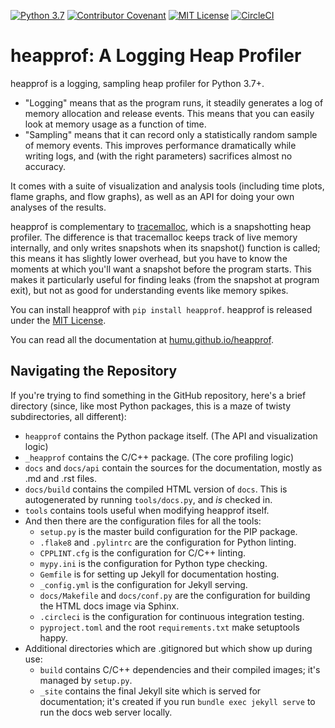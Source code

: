 [![Python 3.7](https://img.shields.io/badge/python-3.7-blue.svg)](https://www.python.org/downloads/release/python-374/)
[![Contributor Covenant](https://img.shields.io/badge/Contributor%20Covenant-v1.4%20adopted-ff69b4.svg)](https://humu.github.io/heapprof/code-of-conduct.html)
[![MIT License](https://img.shields.io/badge/License-MIT-yellow.svg)](https://humu.github.io/heapprof/license.html)
[![CircleCI](https://circleci.com/gh/humu/heapprof/tree/master.svg?style=svg&circle-token=1557bfcabda0155d6505a45e3f00d4a71a005565)](https://circleci.com/gh/humu/heapprof/tree/master)

# heapprof: A Logging Heap Profiler

heapprof is a logging, sampling heap profiler for Python 3.7+.

* "Logging" means that as the program runs, it steadily generates a log of memory allocation and
    release events. This means that you can easily look at memory usage as a function of time.
* "Sampling" means that it can record only a statistically random sample of memory events. This
    improves performance dramatically while writing logs, and (with the right parameters) sacrifices
    almost no accuracy.

It comes with a suite of visualization and analysis tools (including time plots, flame graphs, and
flow graphs), as well as an API for doing your own analyses of the results.

heapprof is complementary to [tracemalloc](https://docs.python.org/3/library/tracemalloc.html),
which is a snapshotting heap profiler. The difference is that tracemalloc keeps track of live memory
internally, and only writes snapshots when its snapshot() function is called; this means it has
slightly lower overhead, but you have to know the moments at which you'll want a snapshot before the
program starts. This makes it particularly useful for finding leaks (from the snapshot at program
exit), but not as good for understanding events like memory spikes.

You can install heapprof with `pip install heapprof`. heapprof is released under the
[MIT License](https://humu.github.io/heapprof/license.html).

You can read all the documentation at [humu.github.io/heapprof](https://humu.github.io/heapprof).

## Navigating the Repository

If you're trying to find something in the GitHub repository, here's a brief directory (since, like
most Python packages, this is a maze of twisty subdirectories, all different):

* `heapprof` contains the Python package itself. (The API and visualization logic)
* `_heapprof` contains the C/C++ package. (The core profiling logic)
* `docs` and `docs/api` contain the sources for the documentation, mostly as .md and .rst files.
* `docs/build` contains the compiled HTML version of `docs`. This is autogenerated by running
    `tools/docs.py`, and _is_ checked in.
* `tools` contains tools useful when modifying heapprof itself.
* And then there are the configuration files for all the tools:
    * `setup.py` is the master build configuration for the PIP package.
    * `.flake8` and `.pylintrc` are the configuration for Python linting.
    * `CPPLINT.cfg` is the configuration for C/C++ linting.
    * `mypy.ini` is the configuration for Python type checking.
    * `Gemfile` is for setting up Jekyll for documentation hosting.
    * `_config.yml` is the configuration for Jekyll serving.
    * `docs/Makefile` and `docs/conf.py` are the configuration for building the HTML docs image via
        Sphinx.
    * `.circleci` is the configuration for continuous integration testing.
    * `pyproject.toml` and the root `requirements.txt` make setuptools happy.
* Additional directories which are .gitignored but which show up during use:
    * `build` contains C/C++ dependencies and their compiled images; it's managed by `setup.py`.
    * `_site` contains the final Jekyll site which is served for documentation; it's created if you
        run `bundle exec jekyll serve` to run the docs web server locally.
